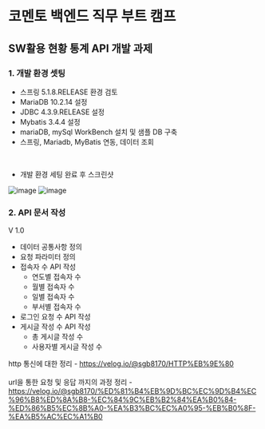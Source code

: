 # 코멘토 백엔드 직무 부트 캠프

## SW활용 현황 통계 API 개발 과제

### 1. 개발 환경 셋팅

-  스프링 5.1.8.RELEASE 환경 검토
-  MariaDB 10.2.14 설정
-  JDBC 4.3.9.RELEASE 설정
-  Mybatis 3.4.4 설정
-  mariaDB, mySql WorkBench 설치 및 샘플 DB 구축
-  스프링, Mariadb, MyBatis 연동, 데이터 조회

</br>

-  개발 환경 세팅 완료 후 스크린샷

![image](https://user-images.githubusercontent.com/71515740/200478547-074880b4-acb1-4560-aa7a-6185013faea4.png)
![image](https://user-images.githubusercontent.com/71515740/200478911-320a5218-52ef-476c-a5e8-378c950d81b6.png)


### 2. API 문서 작성
V 1.0

- 데이터 공통사항 정의
- 요청 파라미터 정의
- 접속자 수 API 작성
  + 연도별 접속자 수
  + 월별 접속자 수
  + 일별 접속자 수
  + 부서별 접속자 수
- 로그인 요청 수 API 작성
- 게시글 작성 수 API 작성
  + 총 게시글 작성 수
  + 사용자별 게시글 작성 수

http 통신에 대한 정리 - https://velog.io/@sgb8170/HTTP%EB%9E%80
</br> </br>
url을 통한 요청 및 응답 까지의 과정 정리 - https://velog.io/@sgb8170/%ED%81%B4%EB%9D%BC%EC%9D%B4%EC%96%B8%ED%8A%B8-%EC%84%9C%EB%B2%84%EA%B0%84-%ED%86%B5%EC%8B%A0-%EA%B3%BC%EC%A0%95-%EB%B0%8F-%EA%B5%AC%EC%A1%B0
